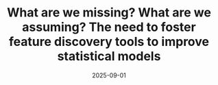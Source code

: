 ---
title: "What are we missing? What are we assuming? The need to foster feature discovery tools to improve statistical models"
date: 2025-09-01
authors_string: Peter Bandettini
authors:
   - Peter Bandettini
author_ids:
   - peter_bandettini
journal: 'Cerebral Cortex'
volume: 35
issue: 9
pages: 
book_title: ''
publisher: ''
abstract: ""
project_id: 
paper_url: https://academic.oup.com/cercor/article/35/8/bhaf241/8250571?utm_source=advanceaccess&utm_campaign=cercor&utm_medium=email
doi: https://doi.org/10.1093/cercor/bhaf241
data_loc: ''
code_loc: ''
file: '/assets/publications//assets/publications/'
file_name: '/assets/publications/'
type: journal_article
pub_str: ' (2025) Cerebral Cortex 35 (9)'
layout: publication 
---